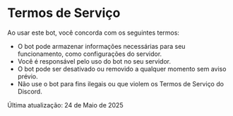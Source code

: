 # Termos de Serviço

Ao usar este bot, você concorda com os seguintes termos:

- O bot pode armazenar informações necessárias para seu funcionamento, como configurações do servidor.
- Você é responsável pelo uso do bot no seu servidor.
- O bot pode ser desativado ou removido a qualquer momento sem aviso prévio.
- Não use o bot para fins ilegais ou que violem os Termos de Serviço do Discord.

Última atualização: 24 de Maio de 2025
